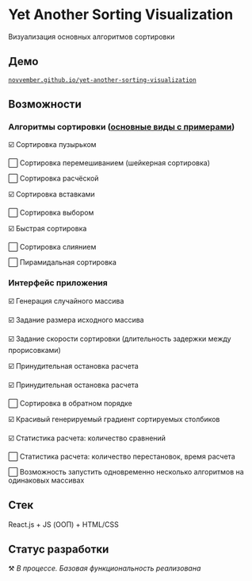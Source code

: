 # Yet Another Sorting Visualization

Визуализация основных алгоритмов сортировки

## Демо
[`novvember.github.io/yet-another-sorting-visualization`](https://novvember.github.io/yet-another-sorting-visualization)

## Возможности
### Алгоритмы сортировки ([основные виды с примерами](https://academy.yandex.ru/posts/osnovnye-vidy-sortirovok-i-primery-ikh-realizatsii))

☑️ Сортировка пузырьком

⬜ Сортировка перемешиванием (шейкерная сортировка)

⬜ Сортировка расчёской

☑️ Сортировка вставками

⬜ Сортировка выбором

☑️ Быстрая сортировка

⬜ Сортировка слиянием

⬜ Пирамидальная сортировка


### Интерфейс приложения

☑️ Генерация случайного массива

☑️ Задание размера исходного массива

☑️ Задание скорости сортировки (длительность задержки между прорисовками)

☑️ Принудительная остановка расчета

☑️ Принудительная остановка расчета

⬜ Сортировка в обратном порядке

☑️ Красивый генерируемый градиент сортируемых столбиков

☑️ Статистика расчета: количество сравнений

⬜ Статистика расчета: количество перестановок, время расчета

⬜ Возможность запустить одновременно несколько алгоритмов на одинаковых массивах

## Стек
React.js + JS (ООП) + HTML/CSS


## Статус разработки
⚒️ *В процессе. Базовая функциональность реализована*
